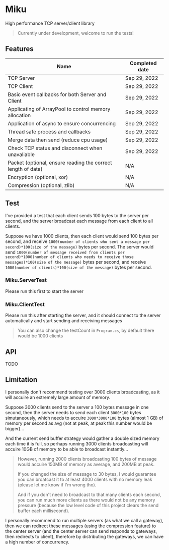 # Miku

High performance TCP server/client library

> Currently under development, welcome to run the tests!



## Features

| Name                                                         | Completed date |
| ------------------------------------------------------------ | -------------- |
| TCP Server                                                   | Sep 29, 2022   |
| TCP Client                                                   | Sep 29, 2022   |
| Basic event callbacks for both Server and Client             | Sep 29, 2022   |
| Applicating of ArrayPool to control memory allocation        | Sep 29, 2022   |
| Application of async to ensure concurrencing                 | Sep 29, 2022   |
| Thread safe process and callbacks                            | Sep 29, 2022   |
| Merge data then send (reduce cpu usage)                      | Sep 29, 2022   |
| Check TCP status and disconnect when unavaliable             | Sep 29, 2022   |
| Packet (optional, ensure reading the correct length of data) | N/A            |
| Encryption (optional, xor)                                   | N/A            |
| Compression (optional, zlib)                                 | N/A            |





## Test

I've provided a test that each client sends 100 bytes to the server per second, and the server broadcast each message from each client to all clients.

Suppose we have 1000 clients, then each client would send 100 bytes per second, and receive ```1000(number of clients who sent a message per second)*100(size of the message)``` bytes per second. The server would send ```1000(number of message received from clients per second)*1000(number of clients who needs to receive those messages)*100(size of the message)``` bytes per second, and receive ```1000(number of clients)*100(size of the message)``` bytes per second.

### Miku.ServerTest

Please run this first to start the server

### Miku.ClientTest

Please run this after starting the server, and it should connect to the server automatically and start sending and receiving messages

> You can also change the testCount in ```Program.cs```, by default there would be 1000 clients



## API

TODO



## Limitation

I personally don't recommend testing over 3000 clients broadcasting, as it will accuire an extremely large amount of memory.

Suppose 3000 clients send to the server a 100 bytes message in one second, then the server needs to send each client ```3000*100``` bytes simutaneously, which needs to accuire ```3000*3000*100``` bytes (almost 1 GB) of memory per second as avg (not at peak, at peak this number would be bigger)...

And the current send buffer strategy would gather a double sized memory each time it is full, so perhaps running 3000 clients broadcasting will accuire 10GB of memory to be able to broadcast instantly...

> However, running 2000 clients broadcasting 100 bytes of message would accuire 150MB of memory as average, and 200MB at peak.
>
> If you changed the size of message to 30 bytes, I would guarantee you can broatcast it to at least 4000 clients with no memory leak (please let me know if I'm wrong tho).
>
> And if you don't need to broadcast to that many clients each second, you can run much more clients as there would not be any memory pressure (because the low level code of this project clears the send buffer each millisecond).

I personally recommend to run multiple servers (as what we call a gateway), then we can redirect these messages (using the compression feature) to the center server (and the center server can send responds to gateways, then redirects to client), therefore by distributing the gateways, we can have a high number of concurrency.

